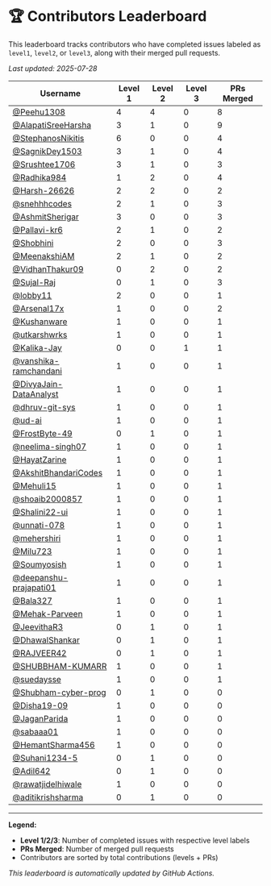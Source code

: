 # 🏆 Contributors Leaderboard

This leaderboard tracks contributors who have completed issues labeled as `level1`, `level2`, or `level3`, along with their merged pull requests.

*Last updated: 2025-07-28*

| Username | Level 1 | Level 2 | Level 3 | PRs Merged |
|----------|---------|---------|---------|-------------|
| [@Peehu1308](https://github.com/Peehu1308) | 4 | 4 | 0 | 8 |
| [@AlapatiSreeHarsha](https://github.com/AlapatiSreeHarsha) | 3 | 1 | 0 | 9 |
| [@StephanosNikitis](https://github.com/StephanosNikitis) | 6 | 0 | 0 | 4 |
| [@SagnikDey1503](https://github.com/SagnikDey1503) | 3 | 1 | 0 | 4 |
| [@Srushtee1706](https://github.com/Srushtee1706) | 3 | 1 | 0 | 3 |
| [@Radhika984](https://github.com/Radhika984) | 1 | 2 | 0 | 4 |
| [@Harsh-26626](https://github.com/Harsh-26626) | 2 | 2 | 0 | 2 |
| [@snehhhcodes](https://github.com/snehhhcodes) | 2 | 1 | 0 | 3 |
| [@AshmitSherigar](https://github.com/AshmitSherigar) | 3 | 0 | 0 | 3 |
| [@Pallavi-kr6](https://github.com/Pallavi-kr6) | 2 | 1 | 0 | 2 |
| [@Shobhini](https://github.com/Shobhini) | 2 | 0 | 0 | 3 |
| [@MeenakshiAM](https://github.com/MeenakshiAM) | 2 | 1 | 0 | 2 |
| [@VidhanThakur09](https://github.com/VidhanThakur09) | 0 | 2 | 0 | 2 |
| [@Sujal-Raj](https://github.com/Sujal-Raj) | 0 | 1 | 0 | 3 |
| [@lobby11](https://github.com/lobby11) | 2 | 0 | 0 | 1 |
| [@Arsenal17x](https://github.com/Arsenal17x) | 1 | 0 | 0 | 2 |
| [@Kushanware](https://github.com/Kushanware) | 1 | 0 | 0 | 1 |
| [@utkarshwrks](https://github.com/utkarshwrks) | 1 | 0 | 0 | 1 |
| [@Kalika-Jay](https://github.com/Kalika-Jay) | 0 | 0 | 1 | 1 |
| [@vanshika-ramchandani](https://github.com/vanshika-ramchandani) | 1 | 0 | 0 | 1 |
| [@DivyaJain-DataAnalyst](https://github.com/DivyaJain-DataAnalyst) | 1 | 0 | 0 | 1 |
| [@dhruv-git-sys](https://github.com/dhruv-git-sys) | 1 | 0 | 0 | 1 |
| [@ud-ai](https://github.com/ud-ai) | 1 | 0 | 0 | 1 |
| [@FrostByte-49](https://github.com/FrostByte-49) | 0 | 1 | 0 | 1 |
| [@neelima-singh07](https://github.com/neelima-singh07) | 1 | 0 | 0 | 1 |
| [@HayatZarine](https://github.com/HayatZarine) | 1 | 0 | 0 | 1 |
| [@AkshitBhandariCodes](https://github.com/AkshitBhandariCodes) | 1 | 0 | 0 | 1 |
| [@Mehuli15](https://github.com/Mehuli15) | 1 | 0 | 0 | 1 |
| [@shoaib2000857](https://github.com/shoaib2000857) | 1 | 0 | 0 | 1 |
| [@Shalini22-ui](https://github.com/Shalini22-ui) | 1 | 0 | 0 | 1 |
| [@unnati-078](https://github.com/unnati-078) | 1 | 0 | 0 | 1 |
| [@mehershiri](https://github.com/mehershiri) | 1 | 0 | 0 | 1 |
| [@Milu723](https://github.com/Milu723) | 1 | 0 | 0 | 1 |
| [@Soumyosish](https://github.com/Soumyosish) | 1 | 0 | 0 | 1 |
| [@deepanshu-prajapati01](https://github.com/deepanshu-prajapati01) | 1 | 0 | 0 | 1 |
| [@Bala327](https://github.com/Bala327) | 1 | 0 | 0 | 1 |
| [@Mehak-Parveen](https://github.com/Mehak-Parveen) | 1 | 0 | 0 | 1 |
| [@JeevithaR3](https://github.com/JeevithaR3) | 0 | 1 | 0 | 1 |
| [@DhawalShankar](https://github.com/DhawalShankar) | 0 | 1 | 0 | 1 |
| [@RAJVEER42](https://github.com/RAJVEER42) | 0 | 1 | 0 | 1 |
| [@SHUBBHAM-KUMARR](https://github.com/SHUBBHAM-KUMARR) | 1 | 0 | 0 | 1 |
| [@suedaysse](https://github.com/suedaysse) | 1 | 0 | 0 | 1 |
| [@Shubham-cyber-prog](https://github.com/Shubham-cyber-prog) | 0 | 1 | 0 | 0 |
| [@Disha19-09](https://github.com/Disha19-09) | 1 | 0 | 0 | 0 |
| [@JaganParida](https://github.com/JaganParida) | 1 | 0 | 0 | 0 |
| [@sabaaa01](https://github.com/sabaaa01) | 1 | 0 | 0 | 0 |
| [@HemantSharma456](https://github.com/HemantSharma456) | 1 | 0 | 0 | 0 |
| [@Suhani1234-5](https://github.com/Suhani1234-5) | 0 | 1 | 0 | 0 |
| [@Adil642](https://github.com/Adil642) | 0 | 1 | 0 | 0 |
| [@rawatjidelhiwale](https://github.com/rawatjidelhiwale) | 1 | 0 | 0 | 0 |
| [@aditikrishsharma](https://github.com/aditikrishsharma) | 0 | 1 | 0 | 0 |

---

**Legend:**
- **Level 1/2/3**: Number of completed issues with respective level labels
- **PRs Merged**: Number of merged pull requests
- Contributors are sorted by total contributions (levels + PRs)

*This leaderboard is automatically updated by GitHub Actions.*
